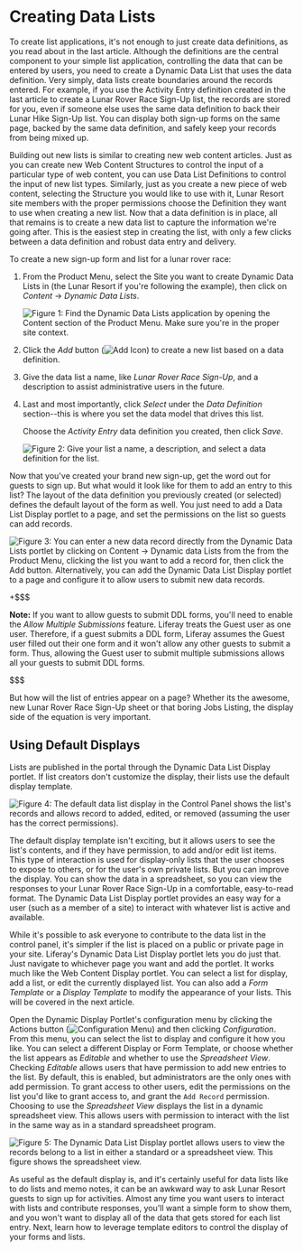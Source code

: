 # Creating Data Lists [](id=creating-data-lists)

<!-- Update Screen shots to Lunar Resort example -->

To create list applications, it's not enough to just create data definitions, as
you read about in the last article. Although the definitions are the central
component to your simple list application, controlling the data that can be
entered by users, you need to create a Dynamic Data List that uses the data
definition. Very simply, data lists create boundaries around the records
entered. For example, if you use the Activity Entry definition created in the
last article to create a Lunar Rover Race Sign-Up list, the records are stored
for you, even if someone else uses the same data definition to back their Lunar
Hike Sign-Up list. You can display both sign-up forms on the same page, backed
by the same data definition, and safely keep your records from being mixed up.

Building out new lists is similar to creating new web content articles. Just as
you can create new Web Content Structures to control the input of a particular
type of web content, you can use Data List Definitions to control the input of
new list types. Similarly, just as you create a new piece of web content,
selecting the Structure you would like to use with it, Lunar Resort site members
with the proper permissions choose the Definition they want to use when creating
a new list. Now that a data definition is in place, all that remains is to
create a new data list to capture the information we're going after. This is the
easiest step in creating the list, with only a few clicks between a data
definition and robust data entry and delivery.

To create a new sign-up form and list for a lunar rover race:

1. From the Product Menu, select the Site you want to create Dynamic Data Lists
in (the Lunar Resort if you're following the example), then click on *Content*
&rarr; *Dynamic Data Lists*.

    ![Figure 1: Find the Dynamic Data Lists application by opening the *Content* section of the Product Menu. Make sure you're in the proper site context.](../../../images/ddl-product-menu.png)

2. Click the *Add* button (![Add Icon](../../../images/add-button.png)) to create a new list based on a data definition.

3. Give the data list a name, like *Lunar Rover Race Sign-Up*, and a description to
   assist administrative users in the future.

4. Last and most importantly, click *Select* under the *Data Definition*
   section--this is where you set the data model that drives this list.

    Choose the *Activity Entry* data definition you created, then click
    *Save*.

    ![Figure 2: Give your list a name, a description, and select a data definition for the list.](../../../images/ddl-add-list.png)

Now that you've created your brand new sign-up, get the word out for guests to
sign up. But what would it look like for them to add an entry to this list? The
layout of the data definition you previously created (or selected) defines the
default layout of the form as well. You just need to add a Data List Display
portlet to a page, and set the permissions on the list so guests can add
records.

![Figure 3: You can enter a new data record directly from the Dynamic Data Lists portlet by clicking on *Content* &rarr; *Dynamic data Lists* from the from the Product Menu, clicking the list you want to add a record for, then click the *Add* button.  Alternatively, you can add the Dynamic Data List Display portlet to a page and configure it to allow users to submit new data records.](../../../images/ddl-displayportlet-add.png)

+$$$

**Note:** If you want to allow guests to submit
 DDL forms, you'll need to enable the *Allow Multiple Submissions* feature.
 Liferay treats the Guest user as one user. Therefore, if a guest submits a DDL
 form, Liferay assumes the Guest user filled out their one form and it won't
 allow any other guests to submit a form. Thus, allowing the Guest user to
 submit multiple submissions allows all your guests to submit DDL forms.

$$$

But how will the list of entries appear on a page? Whether its the awesome, new Lunar
Rover Race Sign-Up sheet or that boring Jobs Listing, the display side of the
equation is very important. 

## Using Default Displays [](id=using-default-displays)

Lists are published in the portal through the Dynamic Data List Display portlet.
If list creators don't customize the display, their lists use the default display
template.

![Figure 4: The default data list display in the Control Panel shows the list's records and allows record to added, edited, or removed (assuming the user has the correct permissions).](../../../images/ddl-default-display.png)

The default display template isn't exciting, but it allows users to see the
list's contents, and if they have permission, to add and/or edit list items.
This type of interaction is used for display-only lists that the user chooses to
expose to others, or for the user's own private lists. But you can improve the
display. You can show the data in a spreadsheet, so you can view the responses
to your Lunar Rover Race Sign-Up in a comfortable, easy-to-read format. The Dynamic
Data List Display portlet provides an easy way for a user (such as a member of a
site) to interact with whatever list is active and available.

While it's possible to ask everyone to contribute to the data list in the
control panel, it's simpler if the list is placed on a public or private
page in your site. Liferay's Dynamic Data List Display portlet lets you do just
that. Just navigate to whichever page you want and add the portlet. It works
much like the Web Content Display portlet. You can select a list for display,
add a list, or edit the currently displayed list. You can also add a *Form
Template* or a *Display Template* to modify the appearance of your lists. This
will be covered in the next article.

Open the Dynamic Display Portlet's configuration menu by clicking the Actions
button (![Configuration Menu](../../../images/icon-options.png)) and then
clicking *Configuration*. From this menu, you can select the list to display and
configure it how you like. You can select a different Display or Form Template,
or choose whether the list appears as *Editable* and whether to use the
*Spreadsheet View*. Checking *Editable* allows users that have permission to add
new entries to the list.  By default, this is enabled, but administrators are
the only ones with add permission. To grant access to other users, edit the
permissions on the list you'd like to grant access to, and grant the `Add
Record` permission. Choosing to use the *Spreadsheet View* displays the list in
a dynamic spreadsheet view.  This allows users with permission to interact with
the list in the same way as in a standard spreadsheet program.

![Figure 5: The Dynamic Data List Display portlet allows users to view the records belong to a list in either a standard or a spreadsheet view. This figure shows the spreadsheet view.](../../../images/ddl-spreadsheet-view.png)

As useful as the default display is, and it's certainly useful for data lists
like to do lists and memo notes, it can be an awkward way to ask Lunar Resort
guests to sign up for activities. Almost any time you want users to
interact with lists and contribute responses, you'll want a simple form to show
them, and you won't want to display all of the data that gets stored for each list
entry. Next, learn how to leverage template editors to control the display of
your forms and lists.
